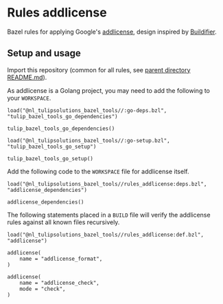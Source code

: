 # Rules addlicense

Bazel rules for applying Google's [addlicense](https://github.com/google/addlicense), design inspired by
[Buildifier](https://github.com/bazelbuild/buildtools/tree/master/buildifier).

## Setup and usage

Import this repository (common for all rules, see [parent directory README.md](../README.md)).

As addlicense is a Golang project, you may need to add the following to your `WORKSPACE`.

    load("@nl_tulipsolutions_bazel_tools//:go-deps.bzl", "tulip_bazel_tools_go_dependencies")

    tulip_bazel_tools_go_dependencies()

    load("@nl_tulipsolutions_bazel_tools//:go-setup.bzl", "tulip_bazel_tools_go_setup")

    tulip_bazel_tools_go_setup()

Add the following code to the `WORKSPACE` file for addlicense itself.

    load("@nl_tulipsolutions_bazel_tools//rules_addlicense:deps.bzl", "addlicense_dependencies")

    addlicense_dependencies()

The following statements placed in a `BUILD` file will verify the addlicense rules against all known files recursively.

    load("@nl_tulipsolutions_bazel_tools//rules_addlicense:def.bzl", "addlicense")

    addlicense(
        name = "addlicense_format",
    )

    addlicense(
        name = "addlicense_check",
        mode = "check",
    )
